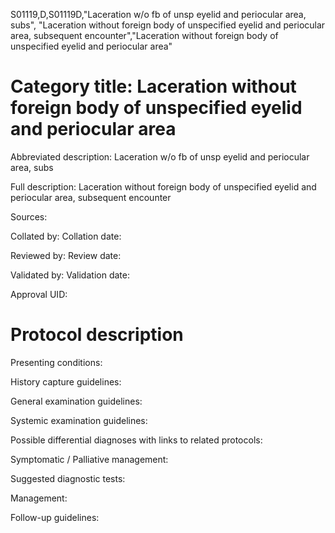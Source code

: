 S01119,D,S01119D,"Laceration w/o fb of unsp eyelid and periocular area, subs", "Laceration without foreign body of unspecified eyelid and periocular area, subsequent encounter","Laceration without foreign body of unspecified eyelid and periocular area"
# Category title: Laceration without foreign body of unspecified eyelid and periocular area

Abbreviated description: Laceration w/o fb of unsp eyelid and periocular area, subs

Full description: Laceration without foreign body of unspecified eyelid and periocular area, subsequent encounter

Sources:

Collated by:
Collation date:

Reviewed by:
Review date:

Validated by:
Validation date:

Approval UID:

# Protocol description

Presenting conditions:

History capture guidelines:

General examination guidelines:

Systemic examination guidelines:

Possible differential diagnoses with links to related protocols:

Symptomatic / Palliative management:

Suggested diagnostic tests:

Management:

Follow-up guidelines:
